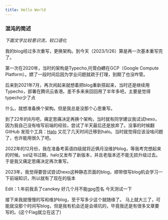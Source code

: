 ```yaml
---
title: Hello World
---
```

### 混沌的简述
*下面文字比较意识流，较口语化*

我的blog经过多次重写，更换架构。到今天（2023/1/26）算是再一次基本重写完了。

第一次在2020年，当时的架构是Typecho,托管~~白嫖~~在GCP（Google Compute Platform）。嫖了一段时间后因为学业问题就疏于打理，到期了也没咋管。

后来到2021年7月，再次闲起来就想着把blog重新搭起来，当时还是继续用Typecho，部署在腾讯云香港。差不多来来回回用了半年多吧，主要是觉得typecho少了点

什么，就想准备换个架构。但是我总是没那个心思重写。

到了22年的8月吧，痛定思痛决定再换个架构，当时就有同学建议我试试hexo，因为我自己没有啥写前端的经验，尝试了半天最后还是放弃了。没事的时候翻GitHub
发现个工具：[Halo](https://github.com/halo-dev/halo) 又花了几天时间迁移到halo。当时就觉得应该没啥问题了，也许能用很久了吧。

2022年的12月份，我在准备考英语四级就将近俩月没维护blog，等我考完想起来的时候。ssl证书过期，halo又发布了新版本，并且老版本还不能无损升级过去。于是我又痛定思痛决定再次重写。

2023年，我觉得要尝试尝试hexo这种静态页面的blog，顺带借写blog机会学习一下前端知识，所以就有了现在的版本

Edit：1.年前我丢了canokey 好几个月不能gpg签名 今天测试一下

接下来我就慢慢的写和维护blog，至于写多少这个就随缘了。
马上就大三了，可能就没那个时间写blog，但是我有机会还是会填坑的，毕竟我还是有很多文章要写的。(这个Flag就立在这了)
